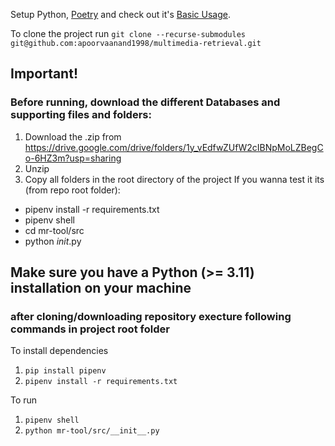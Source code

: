 Setup Python, [Poetry](https://python-poetry.org/) and check out it's [Basic Usage](https://python-poetry.org/docs/basic-usage/).

To clone the project run `git clone --recurse-submodules git@github.com:apoorvaanand1998/multimedia-retrieval.git`


## Important!
### Before running, download the different Databases and supporting files and folders:
1. Download the .zip from https://drive.google.com/drive/folders/1y_vEdfwZUfW2cIBNpMoLZBegCo-6HZ3m?usp=sharing
2. Unzip
3. Copy all folders in the root directory of the project
If you wanna test it its (from repo root folder):
- pipenv install -r requirements.txt
- pipenv shell
- cd mr-tool/src
- python _init_.py

## Make sure you have a Python (>= 3.11) installation on your machine
### after cloning/downloading repository execture following commands in project root folder

To install dependencies 
1. `pip install pipenv`
2. `pipenv install -r requirements.txt`

To run 
1. `pipenv shell`
2. `python mr-tool/src/__init__.py`
